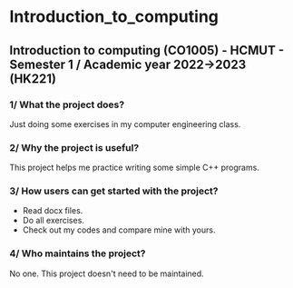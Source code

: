 # Introduction_to_computing
## Introduction to computing (CO1005) - HCMUT - Semester 1 / Academic year 2022->2023 (HK221)

### 1/ What the project does?
Just doing some exercises in my computer engineering class.

### 2/ Why the project is useful?
This project helps me practice writing some simple C++ programs.

### 3/ How users can get started with the project?
+ Read docx files.<br/>
+ Do all exercises.<br/>
+ Check out my codes and compare mine with yours.

### 4/ Who maintains the project?
No one. This project doesn't need to be maintained.
